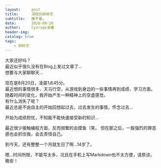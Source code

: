 ```yaml
---
layout:     post
title:      深夜的碎碎念
subtitle:   睡不着…
date:       2020-08-20
author:     Cyorage凌曦
header-img: 
catalog: true
tags:
    - 碎碎念
---
```


大家还好吗？  
最近似乎很久没有在Blog上发过文章了…  
想要与大家聊聊天…

现在是8月20日，凌晨1点45分。  
最近想的事情很多，天马行空，从游戏到身边的一些事情再到成绩，学习方面。  
随着时间的变化，我开始产生一种精神上的空虚感觉。  
有什么消失了呢？  
最近总是不由自主的开始回想起过去，过去发生的事情，怀念过去…  

开始为成绩担忧，不知能不能快速接受新的知识…  

最近很少接触编程方面，反而频繁的会摸鱼（笑。 
但在那之后，一股强烈的罪恶感也会抓住我，会去责怪自己。

到今天，还有整整一个月就生日了啊…14岁了。  

嗯…时间所限，不能写太多，况且在手机上写Markdown也不太方便，请原谅。  
晚安！
